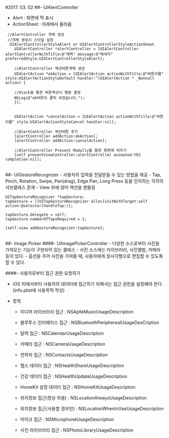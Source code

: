 #2017. 03. 02
##- UIAlertController
- Alert : 화면에 딱 표시
- ActionSheet : 아래에서 올라옴

```objc
 //AlertController 객체 생성
 //객체 생성시 스타일 설정
  UIAlertControllerStyleAlert or UIAlertControllerStyleActionSheet
    UIAlertController *alertController = [UIAlertController alertControllerWithTitle:@"제목" message:@"메세지" preferredStyle:UIAlertControllerStyleAlert];
    
    //AlertController 액션버튼객체 생성
    UIAlertAction *okAction = [UIAlertAction actionWithTitle:@"버튼이름" style:UIAlertActionStyleDefault handler:^(UIAlertAction * _Nonnull action) {
        
    //block을 통한 버튼액션시 행동 결정
    NSLog(@"ok버튼이 클릭 되었습니다.");
    }];

    
    UIAlertAction *cancelAction = [UIAlertAction actionWithTitle:@"버튼이름" style:UIAlertActionStyleCancel handler:nil];
    
    //AlertController 액션버튼 추가
    [alertController addAction:okAction];
    [alertController addAction:cancelAction];

    //AlertController Present Modally를 통한 화면에 띄우기
    [self presentViewController:alertController animated:YES completion:nil];
```

<br>
##- UIGestureRecognizer
- 사용자의 입력을 전달받을 수 있는 방법을 제공
- Tap, Pinch, Rotation, Swipe, Pan(drag), Edge Pan, Long Press 등을 인지하는 각각의 서브클래스 존재
- View 위에 얹어 액션을 핸들링

```objc
UITapGestureRecognizer *tapGesture;
tapGesture = [[UITapGestureRecognizer alloc]initWithTarget:self
action:@selector(handleTap:)];

tapGesture.delegate = self;
tapGesture.numberOfTapsRequired = 1;

[self.view addGestureRecognizer:tapGesture];
```

<br>
##- Image Picker
####- UIImagePickerController
- 다양한 소스로부터 사진을 가져오는 기능이 구현되어 있는 클래스
- 사진 소스에는 라이브러리, 사진앨범, 카메라 등이 있다.
- 옵션을 주어 사진을 가져올 때, 사용자에게 정사각형으로 편집할 수 있도록 할 수 있다.

####- 사용자로부터 접근 권한 요청하기
- iOS 10에서부터 사용자의 데이터에 접근하기 위해서는 접근 권한을 설정해야 한다.(info.plist에 사용목적 작성)

- 항목
	- 미디어 라이브러리 접근 : NSAplleMusicUsageDescription

	- 블루투스 인터페이스 접근 : NSBluetoothPeripherealUsageDesCription
	- 달력 접근 : NSCalendarUsageDescription
	- 카메라 접근 : NSCameraUsageDescription
	- 연락처 접근 : NSContactsUsageDescription
	- 헬스 데이터 접근 : NSHealthShareUsageDescription
	- 건강 데이터 접근 : NSHealthUpdateUsageDescription
	- HomeKit 설정 데이터 접근 : NSHomeKitUsageDescription
	- 위치정보 접근(항상 허용) : NSLocationAlwaysUsageDescription
	- 위치정보 접근(사용할 경우만) : NSLocationWhenInUseUsageDescription
	- 마이크 접근 : NSMicrophoneUsageDescription
	- 사진 라이브러리 접근 : NSPhotoLibraryUsageDescription